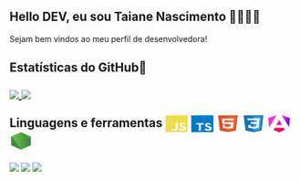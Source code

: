 ### <h2>Hello DEV, eu sou Taiane Nascimento 👩🏾‍💻🤍
Sejam bem vindos ao meu perfil de desenvolvedora!<h2> 


Estatísticas do GitHub🚀 

<a href="https://github.com/taitwelve/github-readme-stats">
  <img height="180em" align="center" src="https://github-readme-stats.vercel.app/api?username=taitwelve&show_icons=true&theme=radical" />
</a>
<a href="https://github.com/taitwelve/convoychat">
  <img height="180em" align="center" src="https://github-readme-stats.vercel.app/api/top-langs?username=taitwelve&layout=compact&langs_count=8&card_width=200&show_icons=true&theme=radical" />
</a>


<div style="display: inline_block"><br>
   Linguagens e ferramentas
  <img align="center" alt="Tai-Js" height="30" width="40" src="https://raw.githubusercontent.com/devicons/devicon/master/icons/javascript/javascript-plain.svg">
  <img align="center" alt="Tai-Ts" height="30" width="40" src="https://raw.githubusercontent.com/devicons/devicon/master/icons/typescript/typescript-plain.svg">
  <img align="center" alt="Tai-HTML" height="30" width="40" src="https://raw.githubusercontent.com/devicons/devicon/master/icons/html5/html5-original.svg">
  <img align="center" alt="Tai-CSS" height="30" width="40" src="https://raw.githubusercontent.com/devicons/devicon/master/icons/css3/css3-original.svg">
  <img align="center" alt="Tai-angular" height="30" width="40" src="https://raw.githubusercontent.com/devicons/devicon/master/icons/angular/angular-original.svg">
<img align="center" alt="Tai-node" height="30" width="40" src="https://raw.githubusercontent.com/devicons/devicon/master/icons/nodejs/nodejs-original.svg">
</div>

###

<div> 
  <a href="https://instagram.com/taianenasciimento" target="_blank"><img src="https://img.shields.io/badge/-Instagram-%23E4405F?style=for-the-badge&logo=instagram&logoColor=white" target="_blank"></a>
  <a href = "mailto:taynascimento@gmail.com"><img src="https://img.shields.io/badge/-Gmail-%23333?style=for-the-badge&logo=gmail&logoColor=white" target="_blank"></a>
  <a href="https://www.linkedin.com/in/taiane-nascimento-santos" target="_blank"><img src="https://img.shields.io/badge/-LinkedIn-%230077B5?style=for-the-badge&logo=linkedin&logoColor=white" target="_blank"></a>  
</div>

